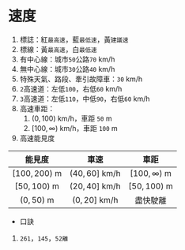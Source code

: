 # 速度

1. 標誌：紅`最高速`，藍`最低速`，黃`建議速`
2. 標線：黃`最高速`，白`最低速`
3. 有中心線：城市`50`公路`70` km/h
4. 無中心線：城市`30`公路`40` km/h
5. 特殊天氣、路段、牽引故障車：`30` km/h
6. `2`高速道：左低`100`，右低`60` km/h
7. `3`高速道：左低`110`，中低`90`，右低`60` km/h
8. 高速車距：
    1. $(0, 100)$ km/h，車距 `50` m
    2. $[100, \infty)$ km/h，車距 `100` m
9. 高速能見度

| 能見度            | 車速               | 車距              |
| :---------------: | :---------------: | :---------------: |
| $[100, 200)$ m    | $(40, 60]$ km/h   | $[100, \infty)$ m |
| $[50, 100)$ m     | $(20, 40]$ km/h   | $[50, 100)$ m     |
| $(0, 50)$ m       | $(0, 20]$ km/h    | 盡快駛離           |    

* 口訣

1. `261`，`145`，`52離`